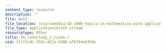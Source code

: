 ```yaml
---
content_type: resource
description: ''
file: null
file_location: /coursemedia/18-s096-topics-in-mathematics-with-applications-in-finance-fall-2013/1fcf3c9c352ed22a5d96a7b394eb354e_fm_casestudy_2_rcode.r
file_type: application/octet-stream
resourcetype: Other
title: fm_casestudy_2_rcode.r
uid: 1fcf3c9c-352e-d22a-5d96-a7b394eb354e
---
```

